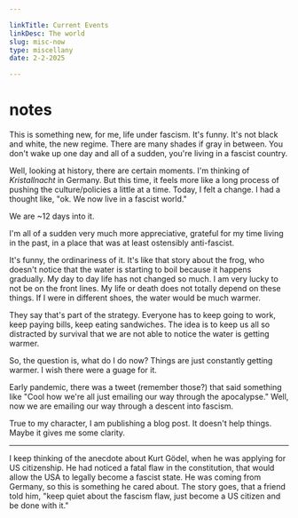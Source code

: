 ```yaml
---

linkTitle: Current Events
linkDesc: The world
slug: misc-now
type: miscellany
date: 2-2-2025

---
```


# notes

This is something new, for me, life under fascism. It's funny. It's not black
and white, the new regime. There are many shades if gray in between. You don't
wake up one day and all of a sudden, you're living in a fascist country.

Well, looking at history, there are certain moments. I'm thinking of
*Kristallnacht* in Germany. But this time, it feels more like a long process
of pushing the culture/policies a little at a time. Today, I felt
a change. I had a thought like, "ok. We now live in a fascist world."

We are ~12 days into it.

I'm all of a sudden very much more appreciative, grateful for my time living
in the past, in a place that was at least ostensibly anti-fascist.

It's funny, the ordinariness of it. It's like that story about the frog, who
doesn't notice that the water is starting to boil because it happens gradually.
My day to day life has not changed so much. I am very lucky to not be on the
front lines. My life or death does not totally depend on these things. If
I were in different shoes, the water would be much warmer.

They say that's part of the strategy. Everyone has to keep going to
work, keep paying bills, keep eating sandwiches. The idea is to keep us all so
distracted by survival that we are not able to notice the water is getting
warmer.

So, the question is, what do I do now? Things are just constantly getting
warmer. I wish there were a guage for it.

Early pandemic, there was a tweet (remember those?) that said something like
"Cool how we're all just emailing our way through the apocalypse." Well,
now we are emailing our way through a descent into fascism.

True to my character, I am publishing a blog post. It doesn't help
things. Maybe it gives me some clarity.



---------------------------------------------------------


I keep thinking of the anecdote about Kurt Gödel, when he was applying for
US citizenship. He had noticed a fatal flaw in the constitution, that would
allow the USA to legally become a fascist state. He was coming from Germany,
so this is something he cared about. The story goes, that a friend told him,
"keep quiet about the fascism flaw, just become a US citizen and be done with
it."

